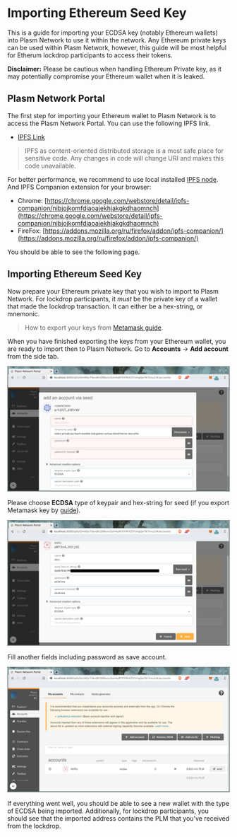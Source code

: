 # Importing Ethereum Seed Key

This is a guide for importing your ECDSA key \(notably Ethereum wallets\) into Plasm Network to use it within the network. Any Ethereum private keys can be used within Plasm Network, however, this guide will be most helpful for Etherum lockdrop participants to access their tokens.

**Disclaimer:** Please be cautious when handling Ethereum Private key, as it may potentially compromise your Ethereum wallet when it is leaked.

## Plasm Network Portal <a id="plasm-network-portal"></a>

The first step for importing your Ethereum wallet to Plasm Network is to access the Plasm Network Portal. You can use the following IPFS link.

* ​[IPFS Link](https://ipfs.io/ipfs/QmZQBwe4DeW6aruayemGXA5ysexsqJVRzF6YHHeNPzKi7d)​

> IPFS as content-oriented distributed storage is a most safe place for sensitive code. Any changes in code will change URI and makes this code unavailable.

For better performance, we recommend to use local installed [IPFS node](https://github.com/ipfs-shipyard/ipfs-desktop). And IPFS Companion extension for your browser:

* Chrome: [https://chrome.google.com/webstore/detail/ipfs-companion/nibjojkomfdiaoajekhjakgkdhaomnch](https://chrome.google.com/webstore/detail/ipfs-companion/nibjojkomfdiaoajekhjakgkdhaomnch)​
* FireFox: [https://addons.mozilla.org/ru/firefox/addon/ipfs-companion/](https://addons.mozilla.org/ru/firefox/addon/ipfs-companion/)​

You should be able to see the following page.

## Importing Ethereum Seed Key <a id="import-ethereum-seed"></a>

Now prepare your Ethereum private key that you wish to import to Plasm Network. For lockdrop participants, it _must_ be the private key of a wallet that made the lockdrop transaction. It can either be a hex-string, or mnemonic.

> How to export your keys from [Metamask guide](https://metamask.zendesk.com/hc/en-us/articles/360015289632-How-to-Export-an-Account-Private-Key).

When you have finished exporting the keys from your Ethereum wallet, you are ready to import then to Plasm Network. Go to **Accounts** -&gt; **Add account** from the side tab.

![Create account](../.gitbook/assets/create_ecdsa_account.png)

Please choose **ECDSA** type of keypair and hex-string for seed \(if you export Metamask key by [guide](https://metamask.zendesk.com/hc/en-us/articles/360015289632-How-to-Export-an-Account-Private-Key)\).

![Put ECDSA seed](../.gitbook/assets/ecdsa_seed.png)

Fill another fields including password as save account.

![Check balance](../.gitbook/assets/check_account_balance.png)

If everything went well, you should be able to see a new wallet with the type of ECDSA being imported. Additionally, for lockdrop participants, you should see that the imported address contains the PLM that you've received from the lockdrop.[  
](https://luca-poggi.gitbook.io/plasm-network/trying-1/dappsstaking)



